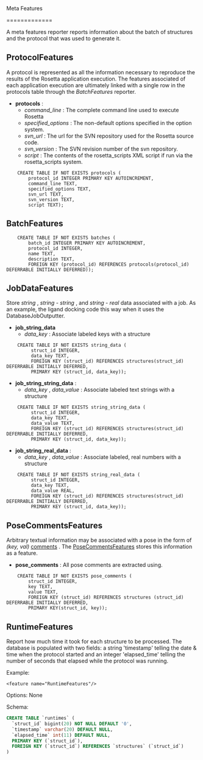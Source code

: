 <!-- --- title: Metafeaturesreporters -->Meta Features
=============

A meta features reporter reports information about the batch of structures and the protocol that was used to generate it.

ProtocolFeatures
----------------

A protocol is represented as all the information necessary to reproduce the results of the Rosetta application execution. The features associated of each application execution are ultimately linked with a single row in the protocols table through the *BatchFeatures* reporter.

-   **protocols** :
    -   *command\_line* : The complete command line used to execute Rosetta
    -   *specified\_options* : The non-default options specified in the option system.
    -   *svn\_url* : The url for the SVN repository used for the Rosetta source code.
    -   *svn\_version* : The SVN revision number of the svn repository.
    -   *script* : The contents of the rosetta\_scripts XML script if run via the rosetta\_scripts system.

<!-- -->

        CREATE TABLE IF NOT EXISTS protocols (
            protocol_id INTEGER PRIMARY KEY AUTOINCREMENT,
            command_line TEXT,
            specified_options TEXT,
            svn_url TEXT,
            svn_version TEXT,
            script TEXT);

BatchFeatures
-------------

        CREATE TABLE IF NOT EXISTS batches (
            batch_id INTEGER PRIMARY KEY AUTOINCREMENT,
            protocol_id INTEGER,
            name TEXT,
            description TEXT,
            FOREIGN KEY (protocol_id) REFERENCES protocols(protocol_id) DEFERRABLE INITIALLY DEFERRED));

JobDataFeatures
---------------

Store *string* , *string* - *string* , and *string* - *real* data associated with a job. As an example, the ligand docking code this way when it uses the DatabaseJobOutputter.

-   **job\_string\_data**
    -   *data\_key* : Associate labeled keys with a structure

<!-- -->

        CREATE TABLE IF NOT EXISTS string_data (
             struct_id INTEGER,
             data_key TEXT,
             FOREIGN KEY (struct_id) REFERENCES structures(struct_id) DEFERRABLE INITIALLY DEFERRED,
             PRIMARY KEY (struct_id, data_key));

-   **job\_string\_string\_data** :
    -   *data\_key* , *data\_value* : Associate labeled text strings with a structure

<!-- -->

        CREATE TABLE IF NOT EXISTS string_string_data (
             struct_id INTEGER,
             data_key TEXT,
             data_value TEXT,
             FOREIGN KEY (struct_id) REFERENCES structures(struct_id) DEFERRABLE INITIALLY DEFERRED,
             PRIMARY KEY (struct_id, data_key));

-   **job\_string\_real\_data** :
    -   *data\_key* , *data\_value* : Associate labeled, real numbers with a structure

<!-- -->

        CREATE TABLE IF NOT EXISTS string_real_data (
             struct_id INTEGER,
             data_key TEXT,
             data_value REAL,
             FOREIGN KEY (struct_id) REFERENCES structures(struct_id) DEFERRABLE INITIALLY DEFERRED,
             PRIMARY KEY (struct_id, data_key));

PoseCommentsFeatures
--------------------

Arbitrary textual information may be associated with a pose in the form of *(key, val)* [comments](https://svn.rosettacommons.org/trac/browser/trunk/rosetta/rosetta_source/src/core/pose/util.hh#L105) . The [PoseCommentsFeatures](https://svn.rosettacommons.org/trac/browser/trunk/rosetta/rosetta_source/src/protocols/features/PoseCommentsFeatures.hh) stores this information as a feature.

-   **pose\_comments** : All pose comments are extracted using.

<!-- -->

        CREATE TABLE IF NOT EXISTS pose_comments (
            struct_id INTEGER,
            key TEXT,
            value TEXT,
            FOREIGN KEY (struct_id) REFERENCES structures (struct_id) DEFERRABLE INITIALLY DEFERRED,
            PRIMARY KEY(struct_id, key));

RuntimeFeatures
---------------
Report how much time it took for each structure to be processed.  The database is populated with two fields: a string 'timestamp' telling the date & time when the protocol started and an integer 'elapsed_time' telling the number of seconds that elapsed while the protocol was running.

Example:

```
<feature name="RuntimeFeatures"/>
```

Options: None

Schema:

```sql
CREATE TABLE `runtimes` (
  `struct_id` bigint(20) NOT NULL DEFAULT '0',
  `timestamp` varchar(20) DEFAULT NULL,
  `elapsed_time` int(11) DEFAULT NULL,
  PRIMARY KEY (`struct_id`),
  FOREIGN KEY (`struct_id`) REFERENCES `structures` (`struct_id`)
)
```